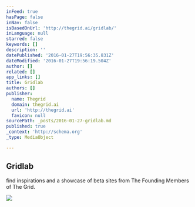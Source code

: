 ```yaml
---
inFeed: true
hasPage: false
inNav: false
isBasedOnUrl: 'http://thegrid.ai/gridlab/'
inLanguage: null
starred: false
keywords: []
description: ''
datePublished: '2016-01-27T19:56:35.831Z'
dateModified: '2016-01-27T19:56:19.504Z'
author: []
related: []
app_links: []
title: Gridlab
authors: []
publisher:
  name: Thegrid
  domain: thegrid.ai
  url: 'http://thegrid.ai'
  favicon: null
sourcePath: _posts/2016-01-27-gridlab.md
published: true
_context: 'http://schema.org'
_type: MediaObject

---
```

<article style=""><h1>Gridlab</h1><p>find inspirations and a showcase of beta sites from The Founding Members of The Grid.</p><img src="https://s3-us-west-2.amazonaws.com/the-grid-img/p/d40fe4c7aaf1cb17dde01df34d579adbf75676d5.jpg" /></article>